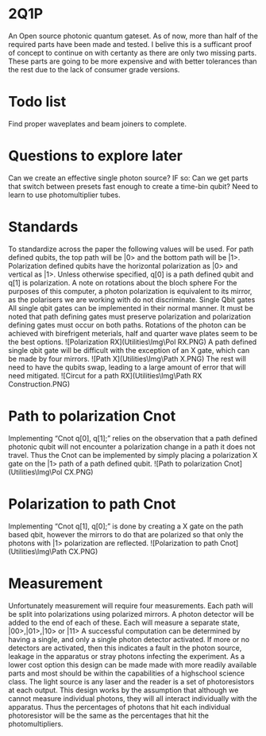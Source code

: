 # 2Q1P
An Open source photonic quantum gateset.
As of now, more than half of the required parts have been made and tested. I belive this is a sufficant proof of concept to continue on with certanty as there are only two missing parts. These parts are going to be more expensive and with better tolerances than the rest due to the lack of consumer grade versions.
# Todo list
Find proper waveplates and beam joiners to complete.
# Questions to explore later
Can we create an effective single photon source?
  IF so:
    Can we get parts that switch between presets fast enough to create a time-bin qubit?
    Need to learn to use photomultiplier tubes.
# Standards
To standardize across the paper the following values will be used. For path defined qubits, the top path will be |0> and the bottom path will be |1>. Polarization defined qubits have the horizontal polarization as |0> and vertical as |1>. Unless otherwise specified, q[0] is a path defined qubit and q[1] is polarization.
A note on rotations about the bloch sphere
For the purposes of this computer, a photon polarization is equivalent to its mirror, as the polarisers we are working with do not discriminate.
Single Qbit gates
All single qbit gates can be implemented in their normal manner. It must be noted that path defining gates must preserve polarization and polarization defining gates must occur on both paths.
Rotations of the photon can be achieved with birefrigent meterials, half and quarter wave plates seem to be the best options.
![Polarization RX](Utilities\Img\Pol RX.PNG)
A path defined single qbit gate will be difficult with the exception of an X gate, which can be made by four mirrors.
![Path X](Utilities\Img\Path X.PNG)
 The rest will need to have the qubits swap, leading to a large amount of error that will need mitigated. 
![Circut for a path RX](Utilities\Img\Path RX Construction.PNG)

# Path to polarization Cnot
Implementing “Cnot q[0], q[1];” relies on the observation that a path defined photonic qubit will not encounter a polarization change in a path it does not travel. Thus the Cnot can be implemented by simply placing a polarization X gate on the |1> path of a path defined qubit.
![Path to polarization Cnot](Utilities\Img\Pol CX.PNG)
# Polarization to path Cnot
Implementing “Cnot q[1], q[0];” is done by creating a X gate on the path based qbit, however the mirrors to do that are polarized so that only the photons with |1> polarization are reflected.
![Polarization to path Cnot](Utilities\Img\Path CX.PNG)
# Measurement
Unfortunately measurement will require four measurements. Each path will be split into polarizations using polarized mirrors. A photon detector will be added to the end of each of these. Each will measure a separate state, |00>,|01>,|10> or |11>
A successful computation can be determined by having a single, and only a single photon detector activated. If more or no detectors are activated, then this indicates a fault in the photon source, leakage in the apparatus or stray photons infecting the experiment.
As a lower cost option this design can be made made with more readily available parts and most should be within the capabilities of a highschool science class. The light source is any laser and the reader is a set of photoresistors at each output.
This design works by the assumption that although we cannot measure individual photons, they will all interact individually with the apparatus. Thus the percentages of photons that hit each individual photoresistor will be the same as the percentages that hit the photomultipliers.

